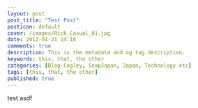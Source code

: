 ```yaml
---
layout: post
post_title: "Test Post"
posticon: default
cover: /images/Rick_Casual_01.jpg
date: 2013-01-21 14:10
comments: true
description: This is the metadata and og tag description.
keywords: this, that, the other
categories: [Blog-Cogley, SnapJapan, Japan, Technology etc]
tags: [this, that, the other]
published: true
---
```

test asdf